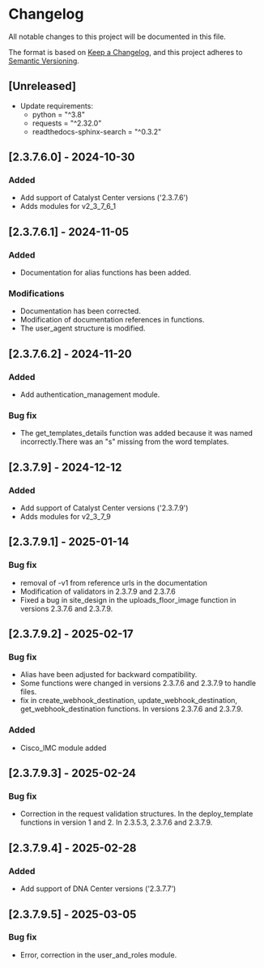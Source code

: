 # Changelog
All notable changes to this project will be documented in this file.

The format is based on [Keep a Changelog](https://keepachangelog.com/en/1.0.0/),
and this project adheres to [Semantic Versioning](https://semver.org/spec/v2.0.0.html).

## [Unreleased]
- Update requirements:
  + python = "^3.8"
  + requests = "^2.32.0"
  + readthedocs-sphinx-search = "^0.3.2"


## [2.3.7.6.0] - 2024-10-30
### Added
- Add support of Catalyst Center versions ('2.3.7.6')
- Adds modules for v2_3_7_6_1

## [2.3.7.6.1] - 2024-11-05
### Added
- Documentation for alias functions has been added.
### Modifications
- Documentation has been corrected.
- Modification of documentation references in functions.
- The user_agent structure is modified.

## [2.3.7.6.2] - 2024-11-20
### Added
- Add authentication_management module.
### Bug fix
- The get_templates_details function was added because it was named incorrectly.There was an "s" missing from the word templates.

## [2.3.7.9] - 2024-12-12
### Added
- Add support of Catalyst Center versions ('2.3.7.9')
- Adds modules for v2_3_7_9

## [2.3.7.9.1] - 2025-01-14
### Bug fix
- removal of -v1 from reference urls in the documentation
- Modification of validators in 2.3.7.9 and 2.3.7.6
- Fixed a bug in site_design in the uploads_floor_image function in versions 2.3.7.6 and 2.3.7.9.

## [2.3.7.9.2] - 2025-02-17
### Bug fix
- Alias have been adjusted for backward compatibility.
- Some functions were changed in versions 2.3.7.6 and 2.3.7.9 to handle files.
- fix in create_webhook_destination, update_webhook_destination, get_webhook_destination functions. In versions 2.3.7.6 and 2.3.7.9.

### Added
- Cisco_IMC module added

## [2.3.7.9.3] - 2025-02-24
### Bug fix
- Correction in the request validation structures. In the deploy_template functions in version 1 and 2. In 2.3.5.3, 2.3.7.6 and 2.3.7.9.


## [2.3.7.9.4] - 2025-02-28
### Added
- Add support of DNA Center versions ('2.3.7.7')

## [2.3.7.9.5] - 2025-03-05
### Bug fix
- Error, correction in the user_and_roles module.


